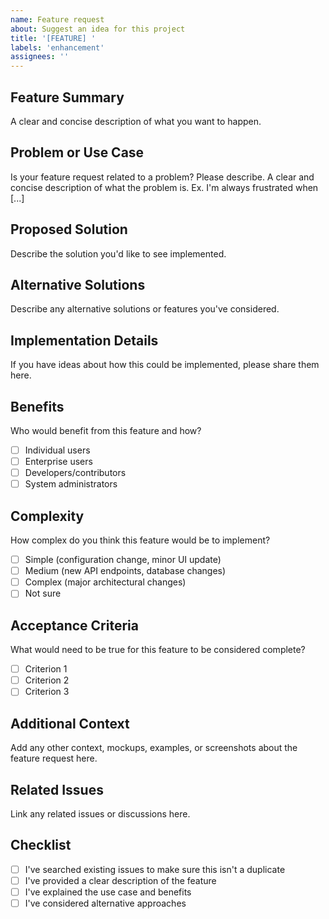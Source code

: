 ```yaml
---
name: Feature request
about: Suggest an idea for this project
title: '[FEATURE] '
labels: 'enhancement'
assignees: ''
---
```


## Feature Summary
A clear and concise description of what you want to happen.

## Problem or Use Case
Is your feature request related to a problem? Please describe.
A clear and concise description of what the problem is. Ex. I'm always frustrated when [...]

## Proposed Solution
Describe the solution you'd like to see implemented.

## Alternative Solutions
Describe any alternative solutions or features you've considered.

## Implementation Details
If you have ideas about how this could be implemented, please share them here.

## Benefits
Who would benefit from this feature and how?
- [ ] Individual users
- [ ] Enterprise users
- [ ] Developers/contributors
- [ ] System administrators

## Complexity
How complex do you think this feature would be to implement?
- [ ] Simple (configuration change, minor UI update)
- [ ] Medium (new API endpoints, database changes)
- [ ] Complex (major architectural changes)
- [ ] Not sure

## Acceptance Criteria
What would need to be true for this feature to be considered complete?
- [ ] Criterion 1
- [ ] Criterion 2
- [ ] Criterion 3

## Additional Context
Add any other context, mockups, examples, or screenshots about the feature request here.

## Related Issues
Link any related issues or discussions here.

## Checklist
- [ ] I've searched existing issues to make sure this isn't a duplicate
- [ ] I've provided a clear description of the feature
- [ ] I've explained the use case and benefits
- [ ] I've considered alternative approaches